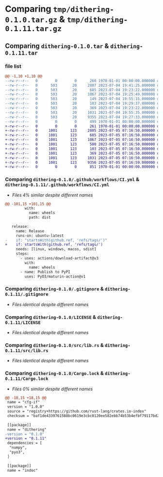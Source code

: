 # Comparing `tmp/dithering-0.1.0.tar.gz` & `tmp/dithering-0.1.11.tar.gz`

## Comparing `dithering-0.1.0.tar` & `dithering-0.1.11.tar`

### file list

```diff
@@ -1,10 +1,10 @@
--rw-r--r--   0        0        0      260 1970-01-01 00:00:00.000000 dithering-0.1.0/Cargo.toml
--rw-r--r--   0      503       20     2807 2023-07-04 19:41:25.000000 dithering-0.1.0/.github/workflows/CI.yml
--rw-r--r--   0      503       20      685 2023-07-04 19:23:22.000000 dithering-0.1.0/.gitignore
--rw-r--r--   0      503       20     1067 2023-07-04 19:25:49.000000 dithering-0.1.0/LICENSE
--rw-r--r--   0      503       20      149 2023-07-04 19:55:15.000000 dithering-0.1.0/README.md
--rw-r--r--   0      503       20      103 2023-07-04 19:29:37.000000 dithering-0.1.0/dithering.pyi
--rw-r--r--   0      503       20      369 2023-07-04 19:23:22.000000 dithering-0.1.0/pyproject.toml
--rw-r--r--   0      503       20     1031 2023-07-04 19:55:35.000000 dithering-0.1.0/src/lib.rs
--rw-r--r--   0      503       20     9355 2023-07-04 19:27:33.000000 dithering-0.1.0/Cargo.lock
--rw-r--r--   0        0        0      499 1970-01-01 00:00:00.000000 dithering-0.1.0/PKG-INFO
+-rw-r--r--   0        0        0      261 1970-01-01 00:00:00.000000 dithering-0.1.11/Cargo.toml
+-rw-r--r--   0     1001      123     2805 2023-07-05 07:16:50.000000 dithering-0.1.11/.github/workflows/CI.yml
+-rw-r--r--   0     1001      123      685 2023-07-05 07:16:50.000000 dithering-0.1.11/.gitignore
+-rw-r--r--   0     1001      123     1067 2023-07-05 07:16:50.000000 dithering-0.1.11/LICENSE
+-rw-r--r--   0     1001      123      500 2023-07-05 07:16:50.000000 dithering-0.1.11/README.md
+-rw-r--r--   0     1001      123      103 2023-07-05 07:16:50.000000 dithering-0.1.11/dithering.pyi
+-rw-r--r--   0     1001      123      369 2023-07-05 07:16:50.000000 dithering-0.1.11/pyproject.toml
+-rw-r--r--   0     1001      123     1031 2023-07-05 07:16:50.000000 dithering-0.1.11/src/lib.rs
+-rw-r--r--   0     1001      123     9356 2023-07-05 07:16:59.000000 dithering-0.1.11/Cargo.lock
+-rw-r--r--   0        0        0      851 1970-01-01 00:00:00.000000 dithering-0.1.11/PKG-INFO
```

### Comparing `dithering-0.1.0/.github/workflows/CI.yml` & `dithering-0.1.11/.github/workflows/CI.yml`

 * *Files 4% similar despite different names*

```diff
@@ -101,15 +101,15 @@
         with:
           name: wheels
           path: dist
 
   release:
     name: Release
     runs-on: ubuntu-latest
-    if: "startsWith(github.ref, 'refs/tags/')"
+    if: startsWith(github.ref, 'refs/tags/')
     needs: [linux, windows, macos, sdist]
     steps:
       - uses: actions/download-artifact@v3
         with:
           name: wheels
       - name: Publish to PyPI
         uses: PyO3/maturin-action@v1
```

### Comparing `dithering-0.1.0/.gitignore` & `dithering-0.1.11/.gitignore`

 * *Files identical despite different names*

### Comparing `dithering-0.1.0/LICENSE` & `dithering-0.1.11/LICENSE`

 * *Files identical despite different names*

### Comparing `dithering-0.1.0/src/lib.rs` & `dithering-0.1.11/src/lib.rs`

 * *Files identical despite different names*

### Comparing `dithering-0.1.0/Cargo.lock` & `dithering-0.1.11/Cargo.lock`

 * *Files 0% similar despite different names*

```diff
@@ -18,15 +18,15 @@
 name = "cfg-if"
 version = "1.0.0"
 source = "registry+https://github.com/rust-lang/crates.io-index"
 checksum = "baf1de4339761588bc0619e3cbc0120ee582ebb74b53b4efbf79117bd2da40fd"
 
 [[package]]
 name = "dithering"
-version = "0.1.0"
+version = "0.1.11"
 dependencies = [
  "numpy",
  "pyo3",
 ]
 
 [[package]]
 name = "indoc"
```

